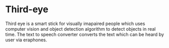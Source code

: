 # Third-eye
Third eye is a smart stick for visually imapaired people which uses computer vision and object detection algorithm to detect objects in real time.
The text to speech converter converts the text which can be heard by user via eraphones.
